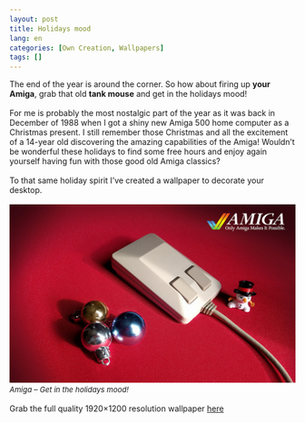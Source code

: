 ```yaml
---
layout: post
title: Holidays mood
lang: en
categories: [Own Creation, Wallpapers]
tags: []
---
```

The end of the year is around the corner. So how about firing up **your Amiga**, grab that old **tank mouse** and get in the holidays mood!
<br><br>
For me is probably the most nostalgic part of the year as it was back in December of 1988 when I got a shiny new Amiga 500 home computer as a Christmas present. I still remember those Christmas and all the excitement of a 14-year old discovering the amazing capabilities of the Amiga! Wouldn’t be wonderful these holidays to find some free hours and enjoy again yourself having fun with those good old Amiga classics?
<br><br>
To that same holiday spirit I’ve created a wallpaper to decorate your desktop.
<br><br>
<img src="\assets\img\post_previews\26-amiga-holidays-mood.jpg">
<br>
<span style="font-size:small; font-style: italic">Amiga – Get in the holidays mood!</span>
<br><br>
Grab the full quality 1920×1200 resolution wallpaper <a href="https://app.box.com/s/x64afr0cwvxzl5nfyg2wem7rt8ts4vdh" target="_blank">here</a>